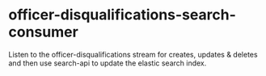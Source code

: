 # officer-disqualifications-search-consumer
Listen to the officer-disqualifications stream for creates, updates &amp; deletes and then use search-api to update the elastic search index.
